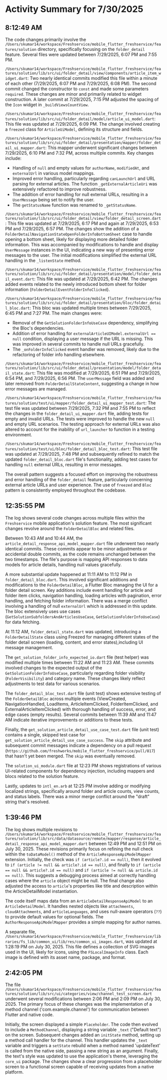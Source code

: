 # Activity Summary for 7/30/2025

## 8:12:49 AM
The code changes primarily involve the `/Users/skumar14/workspace/Freshservice/mobile_flutter_freshservice/features/solution` directory, specifically focusing on the `folder_detail` feature.  Several files were updated between 7/29/2025, 6:07 PM and 7:55 PM.

`/Users/skumar14/workspace/Freshservice/mobile_flutter_freshservice/features/solution/lib/src/ui/folder_detail/view/components/article_item_widget.dart`: Two nearly identical commits modified this file within a minute of each other (7/29/2025, 6:07 PM and 7/29/2025, 6:08 PM). The second commit changed the constructor to `const` and made some parameters `required`.  These changes are minor and primarily related to widget construction. A later commit at 7/29/2025, 7:15 PM adjusted the spacing of the `Icon` widget in `_buildViewsCountView`.

`/Users/skumar14/workspace/Freshservice/mobile_flutter_freshservice/features/solution/lib/src/ui/folder_detail/model/article_ui_model.dart`: This file was updated at 7/29/2025, 6:09 PM. The change involved creating a `freezed` class for `ArticleUiModel`, defining its structure and fields.

`/Users/skumar14/workspace/Freshservice/mobile_flutter_freshservice/features/solution/lib/src/ui/folder_detail/presentation/mapper/folder_detail_ui_mapper.dart`: This mapper underwent significant changes between 7/29/2025, 6:10 PM and 7:32 PM, across multiple commits. Key changes include:

*   Handling of `null` and empty values for `authorName`, `modifiedAt`, and `externalUrl` in various model mappings.
*   Improved error handling, particularly regarding `canLaunchUrl` and URL parsing for external articles.  The function `_getExternalArticleUri`  was extensively refactored to improve robustness.
*   The addition of error handling for null external URLs, resulting in a `UserMessage` being set to notify the user.
*   The `getStatusName` function was renamed to `_getStatusName`.

`/Users/skumar14/workspace/Freshservice/mobile_flutter_freshservice/features/solution/lib/src/ui/folder_detail/view/folder_detail_screen.dart`:  This file was updated at 7/29/2025, 6:17 PM and again at 7/29/2025, 6:53 PM and 7/29/2025, 6:57 PM. The changes show the addition of a `FolderDetailNavigationStateOpenFolderInfoBottomSheet` case to handle opening a bottom sheet, likely for displaying more detailed folder information.  This was accompanied by modifications to handle and display `UserMessage` instances in the UI, indicating a new way of presenting error messages to the user. The initial modifications simplified the external URL handling in the `_listenState` method.

`/Users/skumar14/workspace/Freshservice/mobile_flutter_freshservice/features/solution/lib/src/ui/folder_detail/presentation/model/folder_detail_event.dart`:  This file was updated at 7/29/2025, 6:42 PM.  The changes added events related to the newly introduced bottom sheet for folder information (`FolderDetailEventFolderInfoClicked`).

`/Users/skumar14/workspace/Freshservice/mobile_flutter_freshservice/features/solution/lib/src/ui/folder_detail/presentation/bloc/folder_detail_bloc.dart`: This bloc was updated multiple times between 7/29/2025, 6:45 PM and 7:27 PM.  The main changes were:

*   Removal of the `GetSolutionFolderInfoUseCase` dependency, simplifying the Bloc's dependencies.
*   Addition of error handling for `externalArticleUIModel.externalUrl == null` condition, displaying a user message if the URL is missing. This was improved in several commits to handle null URLs gracefully.
*   The `_onFolderInfoClicked` event handler was removed, likely due to the refactoring of folder info handling elsewhere.

`/Users/skumar14/workspace/Freshservice/mobile_flutter_freshservice/features/solution/lib/src/ui/folder_detail/presentation/model/folder_detail_state.dart`: This file was modified at 7/29/2025, 6:51 PM and 7/29/2025, 6:54 PM, and 7/29/2025, 6:56 PM. The `userMessage` field was added and later removed from `FolderDetailStateContent`, suggesting a change in how error messages are managed.

`/Users/skumar14/workspace/Freshservice/mobile_flutter_freshservice/features/solution/test/ui/mapper/folder_detail_ui_mapper_test.dart`:  The test file was updated between 7/29/2025, 7:32 PM and 7:55 PM to reflect the changes in the `folder_detail_ui_mapper.dart` file, adding tests for empty and invalid URLs. The tests were improved to handle the new `null` and empty URL scenarios.  The testing approach for external URLs was also altered to account for the inability of `url_launcher` to function in a testing environment.

`/Users/skumar14/workspace/Freshservice/mobile_flutter_freshservice/features/solution/test/ui/bloc/folder_detail_bloc_test.dart`:  This test file was updated at 7/29/2025, 7:48 PM and subsequently refined to match the updated `folder_detail_bloc.dart` file's functionality, adding test cases for handling `null` external URLs, resulting in error messages.


The overall pattern suggests a focused effort on improving the robustness and error handling of the `folder_detail` feature, particularly concerning external article URLs and user experience.  The use of `freezed` and `Bloc` pattern is consistently employed throughout the codebase.


## 12:35:55 PM
The log shows several code changes across multiple files within the `Freshservice` mobile application's solution feature.  The most significant changes revolve around the `FolderDetailBloc` and related files.

Between 10:43 AM and 10:44 AM, the `article_detail_response_api_model_mapper.dart` file underwent two nearly identical commits. These commits appear to be minor adjustments or accidental double commits, as the code remains unchanged between the two timestamps.  The file's purpose is mapping API responses to data models for article details, handling null values gracefully.

A more substantial update happened at 11:11 AM to 11:12 PM in `folder_detail_bloc.dart`. This involved significant additions and modifications to the `FolderDetailBloc`, a Flutter Bloc managing the UI for a folder detail screen.  Key additions include event handling for article and folder item clicks, navigation handling, loading articles with pagination, error handling, and fetching folder information. There was a merge conflict involving a  handling of null `externalUrl`  which is addressed in this update. The bloc extensively uses use cases (`GetSolutionSubfoldersAndArticlesUseCase`, `GetSolutionFolderInfoUseCase`) for data fetching.

At 11:12 AM, `folder_detail_state.dart` was updated, introducing a `FolderDetailState` class using Freezed for managing different states of the folder detail screen (loading, content, and error states),including UI message management.

The `get_solution_folder_info_expected_io.dart` file (test helper) was modified multiple times between 11:22 AM and 11:23 AM. These commits involved changes to the expected output of the `GetSolutionFolderInfoUseCase`, particularly regarding folder visibility (`FolderVisibility`) and category name.  These changes likely reflect adjustments to test data for various scenarios.

The `folder_detail_bloc_test.dart` file (unit test) shows extensive testing of the `FolderDetailBloc` across multiple events (ViewCreated, NavigationHandled, LoadItems, ArticleItemClicked, FolderItemClicked, and ExternalArticleItemClicked) with thorough handling of success, error, and edge cases (empty results).  Several commits between 11:39 AM and 11:47 AM indicate iterative improvements or additions to these tests.


Finally, the `get_solution_article_detail_use_case_test.dart` file (unit test) contains a single, skipped test case for `get_solution_article_detail_use_case_success`.  The `skip` attribute and subsequent commit messages indicate a dependency on a pull request (`https://github.com/freshworks/mobile_flutter_freshservice/pull/817`) that hasn't yet been merged. The `skip` was eventually removed.

The `solution_ui_module.dart` file at 12:23 PM shows registrations of various UI-related components for dependency injection, including mappers and blocs related to the solution feature.

Lastly, updates to `intl_en.arb` at 12:25 PM involve adding or modifying localized strings, specifically around folder and article counts, view counts, and status labels.  There was a minor merge conflict around the "draft" string that's resolved.


## 1:39:46 PM
The log shows multiple revisions to `/Users/skumar14/workspace/Freshservice/mobile_flutter_freshservice/features/solution/lib/src/data/datasource/remote/mapper/response/article_detail_response_api_model_mapper.dart` between 12:49 PM and 12:51 PM on July 30, 2025.  These revisions primarily focus on refining the null check within the `toDataModel()` method of the `ArticleResponseApiModelMapper` extension.  Initially, the check was `if (article?.id == null)`, then it evolved to `if (article != null && article?.id == null)`, and finally to `if (article == null && article?.id == null)` and `if (article != null && article.id == null)`. This suggests a debugging process aimed at correctly handling cases where the `article` object might be null.  The final change also adjusted the access to `article`'s properties like title and description within the ArticleDetailModel instantiation.

The code itself maps data from an `ArticleDetailResponseApiModel` to an `ArticleDetailModel`. It handles nested objects like `attachments`, `cloudAttachments`, and `articleLanguages`, and uses null-aware operators (`??`) to provide default values for optional fields.  The `AuthorResponseApiModelMapper` provides a simple mapping for author names.

A separate file, `/Users/skumar14/workspace/Freshservice/mobile_flutter_freshservice/libraries/fs_lib/common_ui/lib/res/common_ui_images.dart`, was updated at 1:28:19 PM on July 30, 2025. This file defines a collection of SVG images used in the UI, likely for icons, using the `FSLocalImageInfo` class.  Each image is defined with its asset name, package, and format.


## 2:42:05 PM
The file `/Users/skumar14/workspace/Freshservice/mobile_flutter_freshservice/features/solution/lib/src/ui/categories/view/channel_test_screen.dart` underwent several modifications between 2:06 PM and 2:09 PM on July 30, 2025.  The primary focus of these changes was the implementation of a method channel ('com.example.channel') for communication between Flutter and native code.

Initially, the screen displayed a simple `Placeholder`.  The code then evolved to include a `MethodChannel`,  displaying a string variable  `_text` ("Default text") on the screen.  Subsequent changes added an `initState` method, setting up a method call handler for the channel. This handler updates the `_text` variable and triggers a `setState` rebuild when a method named 'updateText' is called from the native side, passing a new string as an argument. Finally, the text's style was updated to use the application's theme, leveraging the `core_ui` package.  The changes show a clear progression from a placeholder screen to a functional screen capable of receiving updates from a native platform.
